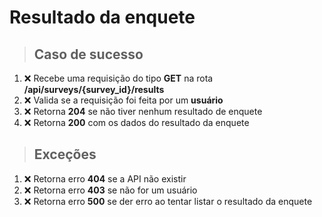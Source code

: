 # Resultado da enquete

> ## Caso de sucesso

1. ❌ Recebe uma requisição do tipo **GET** na rota **/api/surveys/{survey_id}/results**
2. ❌ Valida se a requisição foi feita por um **usuário**
3. ❌ Retorna **204** se não tiver nenhum resultado de enquete
4. ❌ Retorna **200** com os dados do resultado da enquete

> ## Exceções

1. ❌ Retorna erro **404** se a API não existir
2. ❌ Retorna erro **403** se não for um usuário
3. ❌ Retorna erro **500** se der erro ao tentar listar o resultado da enquete